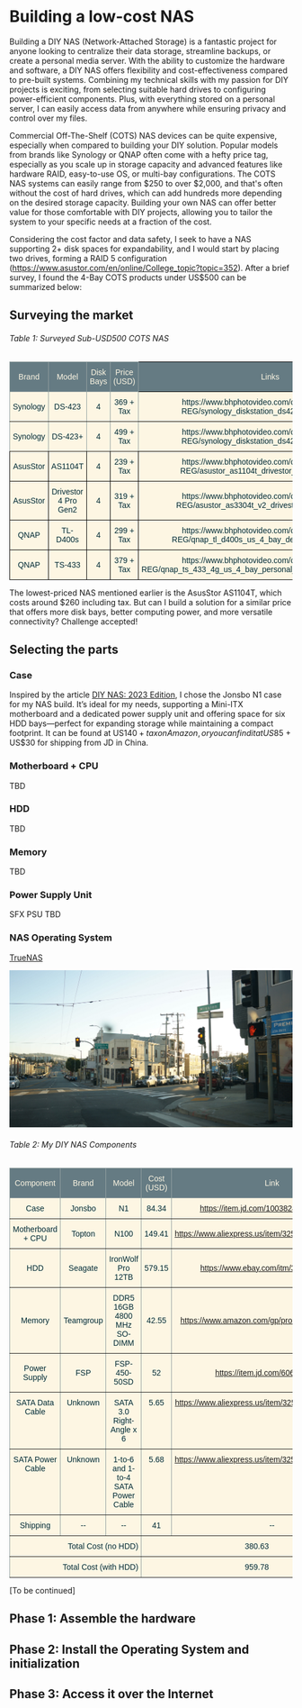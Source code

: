 # Building a low-cost NAS
[//]: <> (https://paperhive.org/help/markdown)
Building a DIY NAS (Network-Attached Storage) is a fantastic project for anyone looking to centralize their data storage, streamline backups, or create a personal media server. With the ability to customize the hardware and software, a DIY NAS offers flexibility and cost-effectiveness compared to pre-built systems. Combining my technical skills with my passion for DIY projects is exciting, from selecting suitable hard drives to configuring power-efficient components. Plus, with everything stored on a personal server, I can easily access data from anywhere while ensuring privacy and control over my files.

Commercial Off-The-Shelf (COTS) NAS devices can be quite expensive, especially when compared to building your DIY solution. Popular models from brands like Synology or QNAP often come with a hefty price tag, especially as you scale up in storage capacity and advanced features like hardware RAID, easy-to-use OS, or multi-bay configurations. The COTS NAS systems can easily range from $250 to over $2,000, and that's often without the cost of hard drives, which can add hundreds more depending on the desired storage capacity. Building your own NAS can offer better value for those comfortable with DIY projects, allowing you to tailor the system to your specific needs at a fraction of the cost.

Considering the cost factor and data safety, I seek to have a NAS supporting 2+ disk spaces for expandability, and I would start by placing two drives, forming a RAID 5 configuration (https://www.asustor.com/en/online/College_topic?topic=352). After a brief survey, I found the 4-Bay COTS products under US$500 can be summarized below: 

## Surveying the market
###### Table 1: Surveyed Sub-USD500 COTS NAS
<style type="text/css">
.tg  {border-collapse:collapse;border-color:#93a1a1;border-spacing:0;}
.tg td{background-color:#fdf6e3;border-color:#93a1a1;border-style:solid;border-width:1px;color:#002b36;
  font-family:Arial, sans-serif;font-size:14px;overflow:hidden;padding:10px 5px;word-break:normal;}
.tg th{background-color:#657b83;border-color:#93a1a1;border-style:solid;border-width:1px;color:#fdf6e3;
  font-family:Arial, sans-serif;font-size:14px;font-weight:normal;overflow:hidden;padding:10px 5px;word-break:normal;}
.tg .tg-9wq8{border-color:inherit;text-align:center;vertical-align:middle}
.tg .tg-nrix{text-align:center;vertical-align:middle}
</style>
<table class="tg"><thead>
  <tr>
    <th class="tg-9wq8">Brand</th>
    <th class="tg-9wq8">Model</th>
    <th class="tg-9wq8">Disk Bays</th>
    <th class="tg-9wq8">Price (USD)</th>
    <th class="tg-nrix">Links</th>
  </tr></thead>
<tbody>
  <tr>
    <td class="tg-9wq8">Synology</td>
    <td class="tg-9wq8">DS-423</td>
    <td class="tg-9wq8">4</td>
    <td class="tg-9wq8">369 + Tax</td>
    <td class="tg-nrix">https://www.bhphotovideo.com/c/product/1767280-REG/synology_diskstation_ds423_4_bay_nas.html</td>
  </tr>
  <tr>
    <td class="tg-9wq8">Synology</td>
    <td class="tg-9wq8">DS-423+</td>
    <td class="tg-9wq8">4</td>
    <td class="tg-9wq8">499 + Tax</td>
    <td class="tg-nrix">https://www.bhphotovideo.com/c/product/1757288-REG/synology_diskstation_ds423_4_bay_nas.html</td>
  </tr>
  <tr>
    <td class="tg-nrix">AsusStor</td>
    <td class="tg-nrix">AS1104T</td>
    <td class="tg-nrix">4</td>
    <td class="tg-nrix">239 + Tax</td>
    <td class="tg-nrix">https://www.bhphotovideo.com/c/product/1652766-REG/asustor_as1104t_drivestor_4_4_bay_nas.html</td>
  </tr>
  <tr>
    <td class="tg-nrix">AsusStor</td>
    <td class="tg-nrix">Drivestor 4 Pro Gen2</td>
    <td class="tg-nrix">4</td>
    <td class="tg-nrix">319 + Tax</td>
    <td class="tg-nrix">https://www.bhphotovideo.com/c/product/1801856-REG/asustor_as3304t_v2_drivestor_2_pro_gen2.html</td>
  </tr>
  <tr>
    <td class="tg-nrix">QNAP</td>
    <td class="tg-nrix">TL-D400s</td>
    <td class="tg-nrix">4</td>
    <td class="tg-nrix">299 + Tax</td>
    <td class="tg-nrix">https://www.bhphotovideo.com/c/product/1556654-REG/qnap_tl_d400s_us_4_bay_desktop_sata_jbod.html</td>
  </tr>
  <tr>
    <td class="tg-nrix">QNAP</td>
    <td class="tg-nrix">TS-433</td>
    <td class="tg-nrix">4</td>
    <td class="tg-nrix">379 + Tax</td>
    <td class="tg-nrix">https://www.bhphotovideo.com/c/product/1722875-REG/qnap_ts_433_4g_us_4_bay_personal_cloud_nas_backup_data.html</td>
  </tr>
</tbody></table>

The lowest-priced NAS mentioned earlier is the AsusStor AS1104T, which costs around $260 including tax. But can I build a solution for a similar price that offers more disk bays, better computing power, and more versatile connectivity? Challenge accepted!

## Selecting the parts
### Case
Inspired by the article [DIY NAS: 2023 Edition](https://blog.briancmoses.com/2023/03/diy-nas-2023-edition.html), I chose the Jonsbo N1 case for my NAS build. It’s ideal for my needs, supporting a Mini-ITX motherboard and a dedicated power supply unit and offering space for six HDD bays—perfect for expanding storage while maintaining a compact footprint. It can be found at US$140 + tax on Amazon, or you can find it at US$85 + US$30 for shipping from JD in China. 

### Motherboard + CPU
TBD

### HDD 
TBD

### Memory 
TBD

### Power Supply Unit
SFX PSU TBD

### NAS Operating System
[TrueNAS](https://www.truenas.com/)

![placeholder picture](/pics/placeholder/DSC03271.JPG)

###### Table 2: My DIY NAS Components
<style type="text/css">
.tg  {border-collapse:collapse;border-spacing:0;}
.tg td{border-color:black;border-style:solid;border-width:1px;font-family:Arial, sans-serif;font-size:14px;
  overflow:hidden;padding:10px 5px;word-break:normal;}
.tg th{border-color:black;border-style:solid;border-width:1px;font-family:Arial, sans-serif;font-size:14px;
  font-weight:normal;overflow:hidden;padding:10px 5px;word-break:normal;}
.tg .tg-9wq8{border-color:inherit;text-align:center;vertical-align:middle}
.tg .tg-c3ow{border-color:inherit;text-align:center;vertical-align:top}
.tg .tg-dvpl{border-color:inherit;text-align:right;vertical-align:top}
</style>
<table class="tg"><thead>
  <tr>
    <th class="tg-9wq8">Component</th>
    <th class="tg-9wq8">Brand</th>
    <th class="tg-9wq8">Model</th>
    <th class="tg-9wq8">Cost (USD)</th>
    <th class="tg-9wq8">Link</th>
  </tr></thead>
<tbody>
  <tr>
    <td class="tg-9wq8">Case</td>
    <td class="tg-9wq8">Jonsbo</td>
    <td class="tg-9wq8">N1</td>
    <td class="tg-9wq8">84.34</td>
    <td class="tg-9wq8"><a href="https://item.jd.com/10038246252061.html" target="_blank" rel="noopener noreferrer">https://item.jd.com/10038246252061.html</a></td>
  </tr>
  <tr>
    <td class="tg-9wq8">Motherboard + CPU</td>
    <td class="tg-9wq8">Topton</td>
    <td class="tg-9wq8">N100</td>
    <td class="tg-9wq8">149.41</td>
    <td class="tg-9wq8"><a href="https://www.aliexpress.us/item/3256807568353576.html" target="_blank" rel="noopener noreferrer">https://www.aliexpress.us/item/3256807568353576.html</a></td>
  </tr>
  <tr>
    <td class="tg-9wq8">HDD</td>
    <td class="tg-9wq8">Seagate</td>
    <td class="tg-9wq8">IronWolf Pro 12TB</td>
    <td class="tg-9wq8">579.15</td>
    <td class="tg-9wq8"><a href="https://www.ebay.com/itm/355874423254" target="_blank" rel="noopener noreferrer">https://www.ebay.com/itm/355874423254</a></td>
  </tr>
  <tr>
    <td class="tg-9wq8">Memory</td>
    <td class="tg-9wq8">Teamgroup</td>
    <td class="tg-9wq8">DDR5 16GB 4800 MHz SO-DIMM</td>
    <td class="tg-9wq8">42.55</td>
    <td class="tg-9wq8"><a href="https://www.amazon.com/gp/product/B09X1WVTHS/" target="_blank" rel="noopener noreferrer">https://www.amazon.com/gp/product/B09X1WVTHS/</a></td>
  </tr>
  <tr>
    <td class="tg-9wq8">Power Supply</td>
    <td class="tg-9wq8">FSP</td>
    <td class="tg-9wq8">FSP-450-50SD</td>
    <td class="tg-9wq8">52</td>
    <td class="tg-9wq8"><a href="https://item.jd.com/6060172.html" target="_blank" rel="noopener noreferrer">https://item.jd.com/6060172.html</a></td>
  </tr>
  <tr>
    <td class="tg-c3ow">SATA Data Cable</td>
    <td class="tg-c3ow">Unknown</td>
    <td class="tg-c3ow">SATA 3.0 Right-Angle x 6</td>
    <td class="tg-c3ow">5.65</td>
    <td class="tg-c3ow"><a href="https://www.aliexpress.us/item/3256806110307142.html" target="_blank" rel="noopener noreferrer">https://www.aliexpress.us/item/3256806110307142.html</a></td>
  </tr>
  <tr>
    <td class="tg-c3ow">SATA Power Cable</td>
    <td class="tg-c3ow">Unknown</td>
    <td class="tg-c3ow">1-to-6 and 1-to-4 SATA Power Cable</td>
    <td class="tg-c3ow">5.68</td>
    <td class="tg-c3ow"><a href="https://www.aliexpress.us/item/3256805375848315.html" target="_blank" rel="noopener noreferrer">https://www.aliexpress.us/item/3256805375848315.html</a></td>
  </tr>
  <tr>
    <td class="tg-c3ow">Shipping</td>
    <td class="tg-c3ow">--</td>
    <td class="tg-c3ow">--</td>
    <td class="tg-c3ow">41</td>
    <td class="tg-c3ow">--</td>
  </tr>
  <tr>
    <td class="tg-dvpl" colspan="3">Total Cost (no HDD)</td>
    <td class="tg-c3ow" colspan="2">380.63</td>
  </tr>
  <tr>
    <td class="tg-dvpl" colspan="3">Total Cost (with HDD)</td>
    <td class="tg-c3ow" colspan="2">959.78</td>
  </tr>
</tbody></table>
[To be continued]

## Phase 1: Assemble the hardware

## Phase 2: Install the Operating System and initialization

## Phase 3: Access it over the Internet
